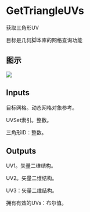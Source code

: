 # GetTriangleUVs

获取三角形UV

目标是几何脚本库的网格查询功能

## 图示

![]($-20221218-19120926.png)

## Inputs

目标网格。动态网格对象参考。

UVSet索引。整数。

三角形ID：整数。  

## Outputs

UV1。矢量二维结构。

UV2。矢量二维结构。

UV3：矢量二维结构。

拥有有效的UVs：布尔值。
